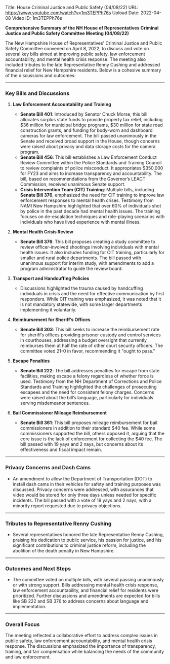 Title: House Criminal Justice and Public Safety (04/08/22)
URL: https://www.youtube.com/watch?v=1m3TEPPh76s
Upload Date: 2022-04-08
Video ID: 1m3TEPPh76s

**Comprehensive Summary of the NH House of Representatives Criminal Justice and Public Safety Committee Meeting (04/08/22)**

The New Hampshire House of Representatives' Criminal Justice and Public Safety Committee convened on April 8, 2022, to discuss and vote on several key bills aimed at improving public safety, law enforcement accountability, and mental health crisis response. The meeting also included tributes to the late Representative Renny Cushing and addressed financial relief for New Hampshire residents. Below is a cohesive summary of the discussions and outcomes:

---

### **Key Bills and Discussions**

1. **Law Enforcement Accountability and Training**
   - **Senate Bill 401**: Introduced by Senator Chuck Morse, this bill allocates surplus state funds to provide property tax relief, including $36 million for municipal bridge programs, $30 million for state road construction grants, and funding for body-worn and dashboard cameras for law enforcement. The bill passed unanimously in the Senate and received broad support in the House, though concerns were raised about privacy and data storage costs for the camera program.
   - **Senate Bill 456**: This bill establishes a Law Enforcement Conduct Review Committee within the Police Standards and Training Council to review complaints of police misconduct. It appropriates $350,000 for FY23 and aims to increase transparency and accountability. The bill, based on recommendations from the Governor’s LEACT Commission, received unanimous Senate support.
   - **Crisis Intervention Team (CIT) Training**: Multiple bills, including **Senate Bill 376**, emphasized the need for CIT training to improve law enforcement responses to mental health crises. Testimony from NAMI New Hampshire highlighted that over 60% of individuals shot by police in the past decade had mental health issues. The training focuses on de-escalation techniques and role-playing scenarios with individuals who have lived experience with mental illness.

2. **Mental Health Crisis Review**
   - **Senate Bill 376**: This bill proposes creating a study committee to review officer-involved shootings involving individuals with mental health issues. It also includes funding for CIT training, particularly for smaller and rural police departments. The bill passed with unanimous support for interim study, with amendments to add a program administrator to guide the review board.

3. **Transport and Handcuffing Policies**
   - Discussions highlighted the trauma caused by handcuffing individuals in crisis and the need for effective communication by first responders. While CIT training was emphasized, it was noted that it is not mandatory statewide, with some larger departments implementing it voluntarily.

4. **Reimbursement for Sheriff’s Offices**
   - **Senate Bill 303**: This bill seeks to increase the reimbursement rate for sheriff’s offices providing prisoner custody and control services in courthouses, addressing a budget oversight that currently reimburses them at half the rate of other court security officers. The committee voted 21-0 in favor, recommending it "ought to pass."

5. **Escape Penalties**
   - **Senate Bill 222**: The bill addresses penalties for escape from state facilities, making escape a felony regardless of whether force is used. Testimony from the NH Department of Corrections and Police Standards and Training highlighted the challenges of prosecuting escapees and the need for consistent felony charges. Concerns were raised about the bill’s language, particularly for individuals serving misdemeanor sentences.

6. **Bail Commissioner Mileage Reimbursement**
   - **Senate Bill 361**: This bill proposes mileage reimbursement for bail commissioners in addition to their standard $40 fee. While some commissioners supported the bill, others opposed it, arguing that the core issue is the lack of enforcement for collecting the $40 fee. The bill passed with 19 yays and 2 nays, but concerns about its effectiveness and fiscal impact remain.

---

### **Privacy Concerns and Dash Cams**
- An amendment to allow the Department of Transportation (DOT) to install dash cams in their vehicles for safety and training purposes was discussed. Privacy concerns were addressed, with assurances that video would be stored for only three days unless needed for specific incidents. The bill passed with a vote of 19 yays and 2 nays, with a minority report requested due to privacy objections.

---

### **Tributes to Representative Renny Cushing**
- Several representatives honored the late Representative Renny Cushing, praising his dedication to public service, his passion for justice, and his significant contributions to criminal justice reform, including the abolition of the death penalty in New Hampshire.

---

### **Outcomes and Next Steps**
- The committee voted on multiple bills, with several passing unanimously or with strong support. Bills addressing mental health crisis response, law enforcement accountability, and financial relief for residents were prioritized. Further discussions and amendments are expected for bills like SB 222 and SB 376 to address concerns about language and implementation.

---

### **Overall Focus**
The meeting reflected a collaborative effort to address complex issues in public safety, law enforcement accountability, and mental health crisis response. The discussions emphasized the importance of transparency, training, and fair compensation while balancing the needs of the community and law enforcement.